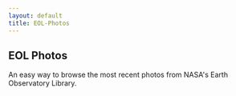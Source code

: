 ```yaml
---
layout: default
title: EOL-Photos
---
```


## EOL Photos

An easy way to browse the most recent photos from NASA's Earth Observatory
Library.


